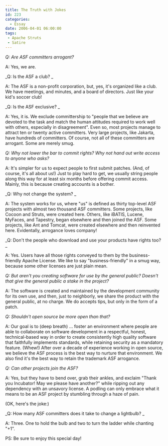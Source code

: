 ```yaml
---
title: The Truth with Jokes
id: 223
categories:
  - Essay
date: 2006-04-01 06:00:00
tags:
 - Apache Struts
 - Satire
---
```


_Q: Are ASF committers arrogant?_

A: Yes, we are.

_Q: Is the ASF a club? _

A: The ASF is a non-profit corporation, but, yes, it's organized like a club. We have meetings, and minutes, and a board of directors. Just like your kid's soccer club!

_Q: Is the ASF exclusive? _

A: Yes, it is. We exclude committership to "people that we believe are devoted to the task and match the human attitudes required to work well with others, especially in disagreement". Even so, most projects manage to attract ten or twenty active committers. Very large projects, like Jakarta, have hundreds of committers. Of course, not all of these committers are arrogant. Some are merely smug.

_Q: Why not lower the bar to commit rights? Why not hand out write access to anyone who asks?_

A: It's simpler for us to expect people to first submit patches. (And, of course, it's all about us!) Just to play hard to get, we usually string people along this way for at least six months before offering commit access. Mainly, this is because creating accounts is a bother.

_Q: Why not change the system? _

A: The system works for us, where "us" is defined as thirty top-level ASF projects with almost two thousand ASF committers. Some projects, like Cocoon and Struts, were created here. Others, like iBATIS, Lucene, MyFaces, and Tapestry, began elsewhere and then joined the ASF. Some projects, like Ant and Tomcat, were created elsewhere and then reinvented here. Evidentally, arrogance loves company!

_Q: Don't the people who download and use your products have rights too? _

A: Yes. Users have all those rights conveyed to them by the business-friendly Apache License. We like to say "business-friendly" in a smug way, because some other licenses are just plain mean.

_Q: But aren't you creating software for use by the general public? Doesn't that give the general public a stake in the project?_

A: The software is created and maintained by the development community for its own use, and then, just to neighborly, we share the product with the general public, at no charge. We do accepts tips, but only in the form of a patch.

_Q: Shouldn't open source be more open than that?_

A: Our goal is to (deep breath) ... foster an environment where people are able to collaborate on software development in a respectful, honest, technical-based way in order to create consistently high quality software that faithfully implements standards, while retaining security as a mandatory feature. (Whew!) After over a decade of experience working in open source, we believe the ASF process is the best way to nurture that environment. We also find it's the best way to retain the trademark ASF arrogance.

_Q: Can other projects join the ASF?_

A: Yes, but they have to bend over, grab their ankles, and exclaim "Thank you Incubator! May we please have another?" while ripping out any dependency with an unsavory license. A podling can only embrace what it means to be an ASF project by stumbling through a haze of pain.

(OK, here's the joke:)

_Q: How many ASF committers does it take to change a lightbulb? _

A: Three. One to hold the bulb and two to turn the ladder while chanting "+1".

PS: Be sure to enjoy this special day!